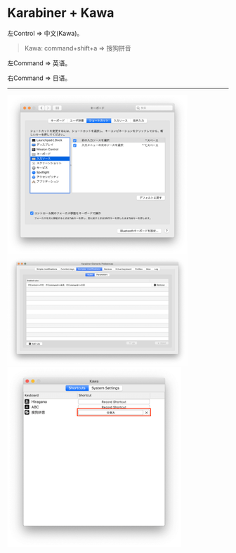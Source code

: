 # Karabiner + Kawa

左Control => 中文(Kawa)。

> Kawa: command+shift+a => 搜狗拼音

左Command => 英语。

右Command => 日语。



---

<img src="screenshot/keyboard.png" alt="keyboard" style="zoom: 40%;" /> 

<img src="screenshot/karabiner.png" alt="karabiner" style="zoom: 40%;" /> 

<img src="screenshot/kawa.png" alt="kawa" style="zoom: 40%;" /> 

